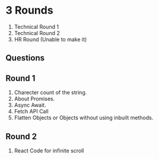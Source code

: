 # 3 Rounds

1. Technical Round 1
2. Technical Round 2
3. HR Round (Unable to make it)

## Questions

## Round 1

1. Charecter count of the string.
2. About Promises.
3. Async Await.
4. Fetch API Call
5. Flatten Objects or Objects without using inbuilt methods.

## Round 2

1. React Code for infinite scroll
